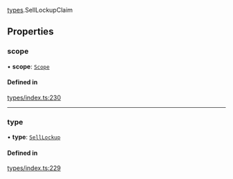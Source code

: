 [types](../../Modules/Types/Types.md).SellLockupClaim

## Properties

### scope

• **scope**: [`Scope`](Scope.md)

#### Defined in

[types/index.ts:230](https://github.com/PolymeshAssociation/polymesh-sdk/blob/15be87e8/src/types/index.ts#L230)

___

### type

• **type**: [`SellLockup`](../../Enums/Types/ClaimType.md#selllockup)

#### Defined in

[types/index.ts:229](https://github.com/PolymeshAssociation/polymesh-sdk/blob/15be87e8/src/types/index.ts#L229)
